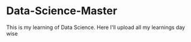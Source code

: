 # Data-Science-Master
This is my learning of Data Science. Here I'll upload all my learnings day wise

